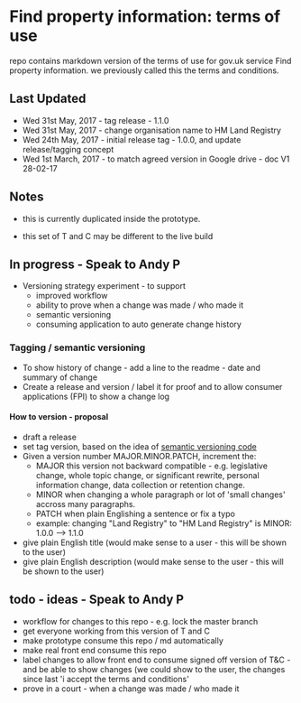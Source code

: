 # Find property information: terms of use

repo contains markdown version of the terms of use for gov.uk service Find property information.
we previously called this the terms and conditions.

## Last Updated
* Wed 31st May, 2017 - tag release - 1.1.0
* Wed 31st May, 2017 - change organisation name to HM Land Registry
* Wed 24th May, 2017 - initial release tag - 1.0.0, and update release/tagging concept
* Wed 1st March, 2017 - to match agreed version in Google drive - doc V1 28-02-17

## Notes
* this is currently duplicated inside the prototype.

* this set of T and C may be different to the live build 

## In progress - Speak to Andy P
* Versioning strategy experiment - to support
	* improved workflow
	* ability to prove when a change was made / who made it
	* semantic versioning
	* consuming application to auto generate change history

### Tagging / semantic versioning
* To show history of change - add a line to the readme - date and summary of change
* Create a release and version / label it for proof and to allow consumer applications (FPI) to show a change log

#### How to version - proposal
* draft a release
* set tag version, based on the idea of [semantic versioning code](http://semver.org)
* Given a version number MAJOR.MINOR.PATCH, increment the:
	* MAJOR this version not backward compatible - e.g. legislative change, whole topic change, or significant rewrite, personal information change, data collection or retention change.
	* MINOR when changing a whole paragraph or lot of 'small changes' accross many paragraphs. 
	* PATCH when plain Englishing a sentence or fix a typo
	* example: changing "Land Registry" to "HM Land Registry" is MINOR: 1.0.0 --> 1.1.0
* give plain English title (would make sense to a user - this will be shown to the user)
* give plain English description (would make sense to the user - this will be shown to the user)



## todo - ideas - Speak to Andy P
* workflow for changes to this repo - e.g. lock the master branch
* get everyone working from this version of T and C
* make prototype consume this repo / md automatically
* make real front end consume this repo
* label changes to allow front end to consume signed off version of T&C - and be able to show changes (we could show to the user, the changes since last 'i accept the terms and conditions'
* prove in a court - when a change was made / who made it